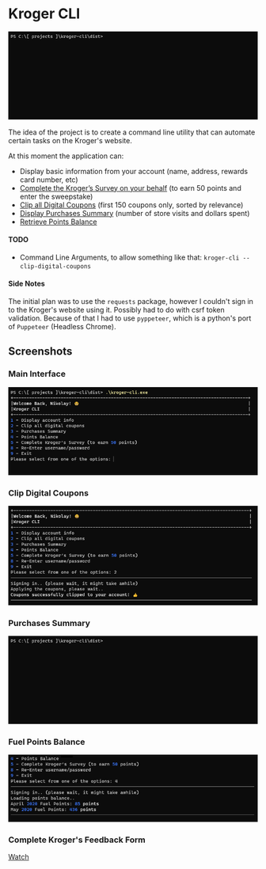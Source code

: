 Kroger CLI
==========

![Display Purchases Summary](images/Purchases-Summary.gif)

The idea of the project is to create a command line utility that can automate certain tasks on the Kroger's website.

At this moment the application can:

* Display basic information from your account (name, address, rewards card number, etc)
* [Complete the Kroger’s Survey on your behalf](images/Kroger-Survey.gif) (to earn 50 points and enter the sweepstake)
* [Clip all Digital Coupons](#clip-digital-coupons) (first 150 coupons only, sorted by relevance)
* [Display Purchases Summary](#purchases-summary) (number of store visits and dollars spent)
* [Retrieve Points Balance](#fuel-points-balance)

#### TODO

* Command Line Arguments, to allow something like that: `kroger-cli --clip-digital-coupons`

#### Side Notes

The initial plan was to use the `requests` package, however I couldn't sign in to the Kroger's website using it. Possibly had to do with csrf token validation. Because of that I had to use `pyppeteer`, which is a python's port of `Puppeteer` (Headless Chrome).

Screenshots
-----------

### Main Interface

![Kroger CLI Screenshot](images/Home-Screen-Screenshot.png)

### Clip Digital Coupons

![Clip all Kroger's Digital Coupons](images/Clip-Digital-Coupons.png)

### Purchases Summary

![Display Purchases Summary](images/Purchases-Summary.gif)

### Fuel Points Balance

![Fuel Points Balance](images/Fuel-Points-Balance.png)

### Complete Kroger's Feedback Form

[Watch](images/Kroger-Survey.gif)